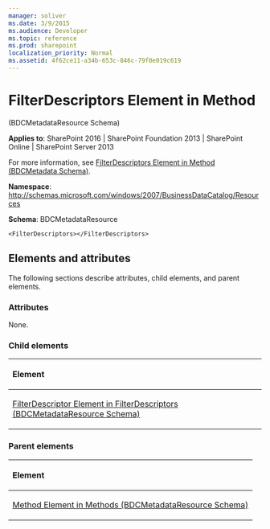 ```yaml
---
manager: soliver
ms.date: 3/9/2015
ms.audience: Developer
ms.topic: reference
ms.prod: sharepoint
localization_priority: Normal
ms.assetid: 4f62ce11-a34b-653c-846c-79f0e019c619
---
```


# FilterDescriptors Element in Method 

(BDCMetadataResource Schema)

**Applies to**: SharePoint 2016 | SharePoint Foundation 2013 | SharePoint Online | SharePoint Server 2013

For more information, see [FilterDescriptors Element in Method (BDCMetadata Schema)](filterdescriptors-element-in-method-bdcmetadata-schema.md).

**Namespace**: http://schemas.microsoft.com/windows/2007/BusinessDataCatalog/Resources

**Schema**: BDCMetadataResource

```
<FilterDescriptors></FilterDescriptors>
```

## Elements and attributes

The following sections describe attributes, child elements, and parent elements.

### Attributes

None.

### Child elements

<table>
<colgroup>
<col width="100%" />
</colgroup>
<thead>
<tr class="header">
<th align="left"><p>Element</p></th>
</tr>
</thead>
<tbody>
<tr class="odd">
<td align="left"><p><span sdata="link"><a href="filterdescriptor-element-in-filterdescriptors-bdcmetadataresource-schema.md">FilterDescriptor Element in FilterDescriptors (BDCMetadataResource Schema)</a></span></p></td>
</tr>
</tbody>
</table>

### Parent elements

<table>
<colgroup>
<col width="100%" />
</colgroup>
<thead>
<tr class="header">
<th align="left"><p>Element</p></th>
</tr>
</thead>
<tbody>
<tr class="odd">
<td align="left"><p><span sdata="link"><a href="method-element-in-methods-bdcmetadataresource-schema.md">Method Element in Methods (BDCMetadataResource Schema)</a></span></p></td>
</tr>
</tbody>
</table>








